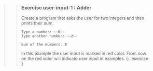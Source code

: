 >>### Exercise user-input-1 : Adder
>>
>>Create a program that asks the user for two integers and then prints their sum.
>>
>>```output
>>Type a number: ~~6~~
>>Type another number: ~~2~~
>>
>>Sum of the numbers: 8
>>```
>>
>>In this example the user input is marked in red color. From now on the red color will indicate user input in examples.
>{: .exercise }